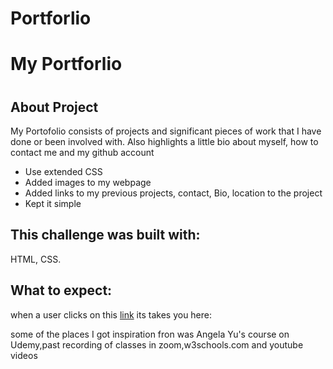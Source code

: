 # Portforlio
<h1>My Portforlio<h1>

## About Project
My Portofolio consists of  projects and significant pieces of work that I have done or been involved with. Also highlights a little bio about myself, how to contact me and my github account
<ul>
<li> Use extended CSS</li>
<li> Added images to my webpage</li>
<li> Added links to my previous projects, contact, Bio, location to the project</li>
<li> Kept it simple</li>
</ul> 

## This challenge was built with:
HTML, CSS.

## What to expect:
<p>when a user clicks on this <a href="https://usoyj.github.io/Portforlio/">link</a> its takes you here:</p>

<p>some of the places I got inspiration fron was Angela Yu's course on Udemy,past recording of classes in zoom,w3schools.com and youtube videos </p>


